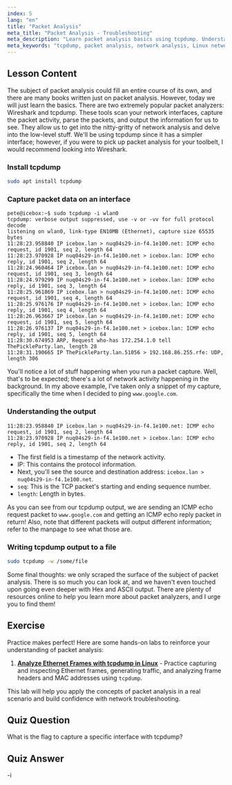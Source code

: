 ```yaml
---
index: 5
lang: "en"
title: "Packet Analysis"
meta_title: "Packet Analysis - Troubleshooting"
meta_description: "Learn packet analysis basics using tcpdump. Understand network traffic, capture data, and interpret output with this beginner-friendly Linux guide."
meta_keywords: "tcpdump, packet analysis, network analysis, Linux networking, beginner tutorial, Wireshark, Linux commands, network traffic"
---
```


## Lesson Content

The subject of packet analysis could fill an entire course of its own, and there are many books written just on packet analysis. However, today we will just learn the basics. There are two extremely popular packet analyzers: Wireshark and tcpdump. These tools scan your network interfaces, capture the packet activity, parse the packets, and output the information for us to see. They allow us to get into the nitty-gritty of network analysis and delve into the low-level stuff. We'll be using tcpdump since it has a simpler interface; however, if you were to pick up packet analysis for your toolbelt, I would recommend looking into Wireshark.

### Install tcpdump

```bash
sudo apt install tcpdump
```

### Capture packet data on an interface

```plaintext
pete@icebox:~$ sudo tcpdump -i wlan0
tcpdump: verbose output suppressed, use -v or -vv for full protocol decode
listening on wlan0, link-type EN10MB (Ethernet), capture size 65535 bytes
11:28:23.958840 IP icebox.lan > nuq04s29-in-f4.1e100.net: ICMP echo request, id 1901, seq 2, length 64
11:28:23.970928 IP nuq04s29-in-f4.1e100.net > icebox.lan: ICMP echo reply, id 1901, seq 2, length 64
11:28:24.960464 IP icebox.lan > nuq04s29-in-f4.1e100.net: ICMP echo request, id 1901, seq 3, length 64
11:28:24.979299 IP nuq04s29-in-f4.1e100.net > icebox.lan: ICMP echo reply, id 1901, seq 3, length 64
11:28:25.961869 IP icebox.lan > nuq04s29-in-f4.1e100.net: ICMP echo request, id 1901, seq 4, length 64
11:28:25.976176 IP nuq04s29-in-f4.1e100.net > icebox.lan: ICMP echo reply, id 1901, seq 4, length 64
11:28:26.963667 IP icebox.lan > nuq04s29-in-f4.1e100.net: ICMP echo request, id 1901, seq 5, length 64
11:28:26.976137 IP nuq04s29-in-f4.1e100.net > icebox.lan: ICMP echo reply, id 1901, seq 5, length 64
11:28:30.674953 ARP, Request who-has 172.254.1.0 tell ThePickleParty.lan, length 28
11:28:31.190665 IP ThePickleParty.lan.51056 > 192.168.86.255.rfe: UDP, length 306
```

You'll notice a lot of stuff happening when you run a packet capture. Well, that's to be expected; there's a lot of network activity happening in the background. In my above example, I've taken only a snippet of my capture, specifically the time when I decided to ping `www.google.com`.

### Understanding the output

```plaintext
11:28:23.958840 IP icebox.lan > nuq04s29-in-f4.1e100.net: ICMP echo request, id 1901, seq 2, length 64
11:28:23.970928 IP nuq04s29-in-f4.1e100.net > icebox.lan: ICMP echo reply, id 1901, seq 2, length 64
```

- The first field is a timestamp of the network activity.
- IP: This contains the protocol information.
- Next, you'll see the source and destination address: `icebox.lan > nuq04s29-in-f4.1e100.net`.
- `seq`: This is the TCP packet's starting and ending sequence number.
- `length`: Length in bytes.

As you can see from our tcpdump output, we are sending an ICMP echo request packet to `www.google.com` and getting an ICMP echo reply packet in return! Also, note that different packets will output different information; refer to the manpage to see what those are.

### Writing tcpdump output to a file

```bash
sudo tcpdump -w /some/file
```

Some final thoughts: we only scraped the surface of the subject of packet analysis. There is so much you can look at, and we haven't even touched upon going even deeper with Hex and ASCII output. There are plenty of resources online to help you learn more about packet analyzers, and I urge you to find them!

## Exercise

Practice makes perfect! Here are some hands-on labs to reinforce your understanding of packet analysis:

1. **[Analyze Ethernet Frames with tcpdump in Linux](https://labex.io/labs/comptia-analyze-ethernet-frames-with-tcpdump-in-linux-592765)** - Practice capturing and inspecting Ethernet frames, generating traffic, and analyzing frame headers and MAC addresses using `tcpdump`.

This lab will help you apply the concepts of packet analysis in a real scenario and build confidence with network troubleshooting.

## Quiz Question

What is the flag to capture a specific interface with tcpdump?

## Quiz Answer

-i
